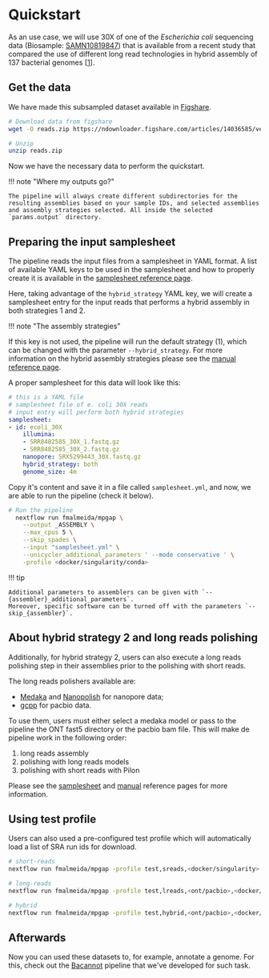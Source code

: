 # Quickstart

As an use case, we will use 30X of one of the *Escherichia coli* sequencing data (Biosample: [SAMN10819847](https://www.ncbi.nlm.nih.gov/biosample/10819847))
that is available from a recent study that compared the use of different long read technologies in hybrid assembly of 137 bacterial genomes [[1](https://doi.org/10.1099/mgen.0.000294)].

## Get the data

We have made this subsampled dataset available in [Figshare](https://figshare.com/articles/dataset/Illumina_pacbio_and_ont_sequencing_reads/14036585).


```bash
# Download data from figshare
wget -O reads.zip https://ndownloader.figshare.com/articles/14036585/versions/4

# Unzip
unzip reads.zip
```

Now we have the necessary data to perform the quickstart.

!!! note "Where my outputs go?"

    The pipeline will always create different subdirectories for the resulting assemblies based on your sample IDs, and selected assemblies and assembly strategies selected. All inside the selected `params.output` directory.

## Preparing the input samplesheet

The pipeline reads the input files from a samplesheet in YAML format. A list of available YAML keys to be used in the samplesheet and how to properly create it is available in the [samplesheet reference page](samplesheet.md#).

Here, taking advantage of the `hybrid_strategy` YAML key, we will create a samplesheet entry for the input reads that performs a hybrid assembly in both strategies 1 and 2.

!!! note "The assembly strategies"

  If this key is not used, the pipeline will run the default strategy (1), which can be changed with the parameter `--hybrid_strategy`. For more information on the hybrid assembly strategies please see the [manual reference page](manual.md#).

A proper samplesheet for this data will look like this:

```yaml
# this is a YAML file
# samplesheet file of e. coli 30X reads
# input entry will perform both hybrid strategies
samplesheet:
- id: ecoli_30X
    illumina:
    - SRR8482585_30X_1.fastq.gz
    - SRR8482585_30X_2.fastq.gz
    nanopore: SRX5299443_30X.fastq.gz
    hybrid_strategy: both
    genome_size: 4m
```

Copy it's content and save it in a file called `samplesheet.yml`, and now, we are able to run the pipeline (check it below).

```bash
# Run the pipeline
  nextflow run fmalmeida/mpgap \
    --output _ASSEMBLY \
    --max_cpus 5 \
    --skip_spades \
    --input "samplesheet.yml" \
    --unicycler_additional_parameters ' --mode conservative ' \
    -profile <docker/singularity/conda>
```

!!! tip

    Additional parameters to assemblers can be given with `--{assembler}_additional_parameters`.
    Moreover, specific software can be turned off with the parameters `--skip_{assembler}`.

## About hybrid strategy 2 and long reads polishing

Additionally, for hybrid strategy 2, users can also execute a long reads polishing step in their assemblies prior to the polishing with short reads.

The long reads polishers available are:

* [Medaka](https://github.com/nanoporetech/medaka) and [Nanopolish](https://github.com/jts/nanopolish) for nanopore data;
* [gcpp](https://github.com/PacificBiosciences/gcpp) for pacbio data.

To use them, users must either select a medaka model or pass to the pipeline  the ONT fast5 directory or the pacbio bam file. This will make de pipeline work in the following order: 

1. long reads assembly
2. polishing with long reads models
3. polishing with short reads with Pilon

Please see the [samplesheet](samplesheet.md#) and [manual](manual.md#) reference pages for more information.

## Using test profile


Users can also used a pre-configured test profile which will automatically load a list of SRA run ids for download.

```bash
# short-reads
nextflow run fmalmeida/mpgap -profile test,sreads,<docker/singularity>

# long-reads
nextflow run fmalmeida/mpgap -profile test,lreads,<ont/pacbio>,<docker/singularity>

# hybrid
nextflow run fmalmeida/mpgap -profile test,hybrid,<ont/pacbio>,<docker/singularity>
```

## Afterwards

Now you can used these datasets to, for example, annotate a genome. For this, check out the [Bacannot](https://bacannot.readthedocs.io/en/latest/index.html) pipeline that we've developed for such task.
